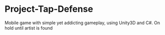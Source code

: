Project-Tap-Defense
===================

Mobile game with simple yet addicting gameplay, using Unity3D and C#. On hold until artist is found
